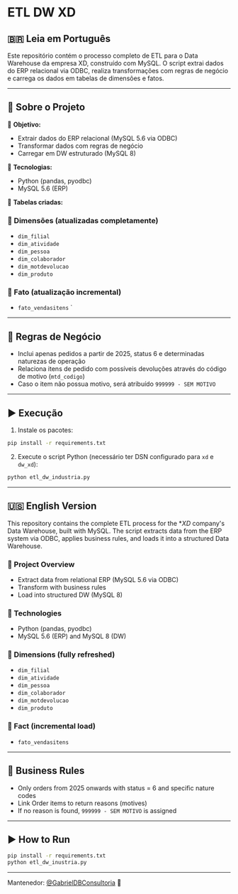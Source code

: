 # ETL DW XD

## 🇧🇷 Leia em Português

Este repositório contém o processo completo de ETL para o Data Warehouse da empresa XD, construído com MySQL. O script extrai dados do ERP relacional via ODBC, realiza transformações com regras de negócio e carrega os dados em tabelas de dimensões e fatos.

---

## 📌 Sobre o Projeto

📌 **Objetivo:**
- Extrair dados do ERP relacional (MySQL 5.6 via ODBC)
- Transformar dados com regras de negócio
- Carregar em DW estruturado (MySQL 8)

📌 **Tecnologias:**
- Python (pandas, pyodbc)
- MySQL 5.6 (ERP)

📌 **Tabelas criadas:**
### 🔹 Dimensões (atualizadas completamente)
- `dim_filial`
- `dim_atividade`
- `dim_pessoa`
- `dim_colaborador`
- `dim_motdevolucao`
- `dim_produto`

### 🔸 Fato (atualização incremental)
- `fato_vendasitens`
`

---

## 🧠 Regras de Negócio

-  Inclui apenas pedidos a partir de 2025, status 6 e determinadas naturezas de operação
- Relaciona itens de pedido com possíveis devoluções através do código de motivo (`mtd_codigo`)
- Caso o item não possua motivo, será atribuído `999999 - SEM MOTIVO`

---

## ▶️ Execução

1. Instale os pacotes:
```bash
pip install -r requirements.txt
```

2. Execute o script Python (necessário ter DSN configurado para `xd` e `dw_xd`):
```bash
python etl_dw_industria.py
```

---

## 🇺🇸 English Version

This repository contains the complete ETL process for the **XD* company's Data Warehouse, built with MySQL. The script extracts data from the ERP system via ODBC, applies business rules, and loads it into a structured Data Warehouse.



### 📌 Project Overview
- Extract data from relational ERP (MySQL 5.6 via ODBC)
- Transform with business rules
- Load into structured DW (MySQL 8)

### 📌 Technologies
- Python (pandas, pyodbc)
- MySQL 5.6 (ERP) and MySQL 8 (DW)

### 🔹 Dimensions (fully refreshed)
- `dim_filial`
- `dim_atividade`
- `dim_pessoa`
- `dim_colaborador`
- `dim_motdevolucao`
- `dim_produto`

### 🔸 Fact (incremental load)
- `fato_vendasitens`


---

## 🧠 Business Rules
- Only orders from 2025 onwards with status = 6 and specific nature codes 
- Link Order items to return reasons (motives)
- If no reason is found, `999999 - SEM MOTIVO` is assigned

---

## ▶️ How to Run
```bash
pip install -r requirements.txt
python etl_dw_inustria.py
```

---

Mantenedor: [@GabrielDBConsultoria](https://github.com/GabrielDBConsultoria) 💼
